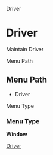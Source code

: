
Driver
# Driver


Maintain Driver

Menu Path
## Menu Path



- Driver

Menu Type
### Menu Type

**Window**


[Driver](functional-guide/window/window-driver.md)